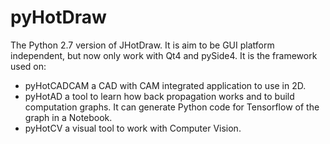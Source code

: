 # pyHotDraw
The Python 2.7 version of JHotDraw.
It is aim to be GUI platform independent, but now only work with Qt4 and pySide4.
It is the framework used on:
* pyHotCADCAM a CAD with CAM integrated application to use in 2D.
* pyHotAD a tool to learn how back propagation works and to build computation graphs. It can generate Python code for Tensorflow of the graph in a Notebook.
* pyHotCV a visual tool to work with Computer Vision.

